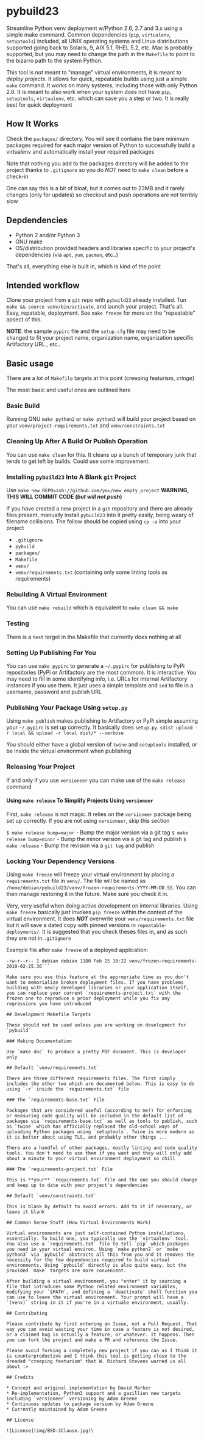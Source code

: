 # pybuild23

Streamline Python venv deployment w/Python 2.6, 2.7 and 3.x using a simple make command. Common dependencies (`pip`, `virtualenv`, `setuptools`) included, all UNIX operating systems and Linux distributions supported going back to Solaris, 9, AIX 5.1, RHEL 5.2, etc. Mac is probably supported, but you may need to change the path in the `Makefile` to point to the bizarro path to the system Python.

This tool is *not* meant to "manage" virtual environments, it is meant to *deploy projects*. It allows for quick, repeatable builds using just a simple `make` command. It works on many systems, including those with only Python 2.6. It is meant to also work when your system does not have `pip`, `setuptools`, `virtualenv`, etc. which can save you a step or two. It is really best for quick deployment

## How It Works

Check the `packages/` directory. You will see it contains the bare minimum packages required for each major version of Python to successfully build a virtualenv and automatically install your required packages

Note that nothing you add to the packages directory will be added to the project thanks to `.gitignore` so you do *NOT* need to `make clean` before a check-in

One can say this is a bit of bloat, but it comes out to 23MB and it rarely changes (only for updates) so checkout and push operations are not terribly slow

## Depdendencies

* Python 2 and/or Python 3
* GNU make
* OS/distribution provided headers and libraries specific to your project's dependencies (via `apt`, `yum`, `pacman`, etc..)

That's all, everything else is built in, which is kind of the point

## Intended workflow

Clone your project from a `git` repo with `pybuild23` already installed. Tun `make && source venv/bin/activate`, and launch your project. That's all. Easy, repatable, deployment. See `make freeze` for more on the "repeatable" apsect of this.

**NOTE**: the sample `pypirc` file and the `setup.cfg` file may need to be changed to fit your project name, organization name, organization specific Artifactory URL., etc..

## Basic usage

There are a lot of `Makefile` targets at this point (creeping featurism, *cringe*)

The most basic and useful ones are outlined here

### Basic Build

Running GNU `make python2` or `make python3` will build your project based on your `venv/project-requirements.txt` and `venv/constraints.txt`

### Cleaning Up After A Build Or Publish Operation

You can use `make clean` for this. It cleans up a bunch of temporary junk that tends to get left by builds. Could use some improvement.

### Installing `pybuild23` Into A Blank `git` Project

Use `make new REPO=ssh://github.com/you/new_empty_project` **WARNING, THIS WILL COMMIT CODE (*but will not push*)**

If you have created a new project in a `git` repository and there are already files present, manually install `pybuild23` into it pretty easily, being weary of filename collisions. The follow should be copied using `cp -a` into your project

* `.gitignore`
* `pybuild`
* `packages/`
* `Makefile`
* `venv/`
* `venv/requirements.txt` (containing only some linting tools as requirements)

### Rebuilding A Virtual Environment

You can use `make rebuild` which is equivalent to `make clean && make`

### Testing

There is a `test` target in the Makefile that currently does nothing at all

### Setting Up Publishing For You

You can use `make pypirc` to generate a `~/.pypirc` for publishing to PyPi repositories (PyPi or Artifactory are the most common). It is interactive. You may need to fill in some identifying info, i.e. URLs for internal Artifactory instances if you use them. It just uses a simple template and `sed` to file in a username, password and publish URL

### Publishing Your Package Using `setup.py`

Using `make publish` makes publishing to Artifactory or PyPi simple assuming your `~/.pypirc` is set up correctly. It basically does `setup.py sdist upload -r local && upload -r local dist/* --verbose`

You should either have a global version of `twine` and `setuptools` installed, or be inside the virtual environment when publishing

### Releasing Your Project

If and only if you use `versioneer` you can make use of the `make release` command

#### Using `make release` To Simplify Projects Using `versioneer`

First, `make release` is not magic. It relies on the `versioneer` package being set up correctly. If you are not using `versioneer`, skip this section


`$ make release bump=major` - Bump the major version via a git tag
`$ make release bump=minor` - Bump the minor version via a git tag and publish
`$ make release` - Bump the revision via a `git tag` and publish


### Locking Your Dependency Versions

Using `make freeze` will freeze your virtual environment by placing a `requirements.txt` file in `venv/`. The file will be named as `/home/debian/pybuild23/venv/frozen-requirements-YYYY-MM-DD.SS`. You can then manage restoring it in the future. Make sure you check it in.

Very, very useful when doing active development on internal libraries. Using `make freeze` basically just invokes `pip freeze` within the context of the virtual environment. It does ***NOT*** overwrite your `venv/requirements.txt` file but it will save a dated copy with pinned versions in `repeatable-deployments/`. It is suggested that you check theses files in, and as such they are not in `.gitignore`

Example file after `make freeze` of a deployed application:

```10:22:41 › ls -l venv/frozen-requirements-*            
-rw-r--r-- 1 debian debian 1180 Feb 25 10:22 venv/frozen-requirements-2019-02-25.36```

Make sure you use this feature at the appropriate time as you don't want to memorialize broken deployment files. If you have problems building with newly developed libraries or your application itself, you can replace your current `requirements-project.txt` with the frozen one to reproduce a prior deployment while you fix any regressions you have introduced

## Development Makefile Targets

These should not be used unless you are working on development for `pybuild`

### Making Documentation

Use `make doc` to produce a pretty PDF document. This is developer only

## Default `venv/requirements.txt`

There are three different requirements files. The first simply includes the other two which are documented below. This is easy to do using `-r` inside the `requirements.txt` file

### The `requirements-base.txt` File

Packages that are considered useful (according to me!) for enforcing or measuring code quality will be included in the default list of packages via `requirements-base.txt` as well as tools to publish, such as `twine` which has officially replaced the old-school ways of uploading Python packages using `setuptools`. Twine is more modern as it is better about using TLS, and probably other things ...

There are a handful of other packages, mostly linting and code quality tools. You don't need to use them if you want and they will only add about a minute to your virtual environment deployment so chill

### The `requirements-project.txt` File

This is **your** `requirements.txt` file and the one you should change and keep up to date with your project's dependencies

## Default `venv/constraints.txt`

This is blank by default to avoid errors. Add to it if necessary, or leave it blank

## Common Sense Stuff (How Virtual Environments Work)

Virtual environments are just self-contained Python installations, essentially. To build one, you typically use the `virtualenv` tool. You also use a `requirements.txt` file to tell `pip` which packages you need in your virtual environ. Using `make python2` or `make python3` via `pybuild` abstracts all this from you and it removes the necessity for the few dependencies required to build virtual environments. Using `pybuild` directly is also quite easy, but the provided `make` targets are more convenient.

After building a virtual environment, you "enter" it by sourcing a file that introduces some Python related environment variables, modifying your `$PATH`, and defining a `deactivate` shell function you can use to leave the virtual environment. Your prompt will have a `(venv)` string in it if you're in a virtuale environment, usually.

## Contributing

Please contribute by first entering an Issue, not a Pull Request. That way you can avoid wasting your time in case a feature is not desired, or a claimed bug is actually a feature, or whatever. It happens. Then you can fork the project and make a PR and reference the Issue.

Please avoid forking a completely new project if you can as I think it is counterproductive and I think this tool is getting close to the dreaded "creeping featurism" that W. Richard Stevens warned us all about :>

## Credits

* Concept and original implementation by David Marker
* Re-implementation, Python3 support and a gazillion new targets including `versioneer` versioning by Adam Greene
* Continuous updates to package version by Adam Greene
* Currently maintained by Adam Greene

## License

![License](img/BSD-3Clause.jpg)\